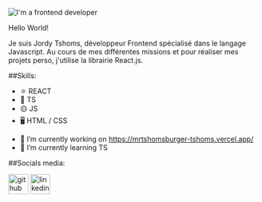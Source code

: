 ![I'm a frontend developer](https://media.licdn.com/dms/image/D4E16AQHCLLH3UBz0pg/profile-displaybackgroundimage-shrink_350_1400/0/1691443974799?e=1697068800&v=beta&t=usLJH427NIb6qlngHcv4CstJSV1F9fC1FC4xTeu_5r4)

Hello World! 

Je suis Jordy Tshoms, développeur Frontend spécialisé dans le langage Javascript. 
Au cours de mes différentes missions et pour réaliser mes projets perso, j'utilise la librairie React.js.

##Skills: 

* ⚛️ REACT
* 🔵 TS
* 🟡 JS
* 🖥️ HTML / CSS

- 🔭 I’m currently working on https://mrtshomsburger-tshoms.vercel.app/ 
- 🌱 I’m currently learning TS 

##Socials media:

[<img src='https://cdn.jsdelivr.net/npm/simple-icons@3.0.1/icons/github.svg' alt='github' height='40'>](https://github.com/Tshoms)    [<img src='https://cdn.jsdelivr.net/npm/simple-icons@3.0.1/icons/linkedin.svg' alt='linkedin' height='40'>](https://www.linkedin.com/in/jordy-tshoms-6b27521a2/)  


